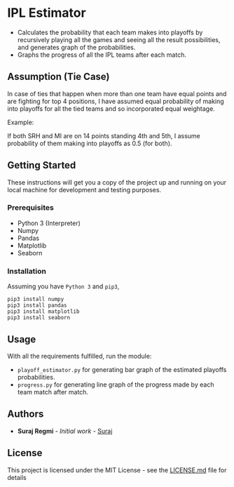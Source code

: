 # IPL Estimator
* Calculates the probability that each team makes into playoffs by recursively playing all the games and seeing all the
result possibilities, and generates graph of the probabilities.
* Graphs the progress of all the IPL teams after each match.
## Assumption (Tie Case)

In case of ties that happen when more than one team have equal points and are fighting for top 4 positions, I have
assumed equal probability of making into playoffs for all the tied teams and so incorporated equal weightage.

Example:

If both SRH and MI are on 14 points standing 4th and 5th, I assume probability of them making into playoffs as 0.5
    (for both).

## Getting Started

These instructions will get you a copy of the project up and running on your local machine for development and testing purposes.

### Prerequisites

* Python 3 (Interpreter)
* Numpy
* Pandas
* Matplotlib
* Seaborn

### Installation
Assuming you have `Python 3` and `pip3`,
```
pip3 install numpy
pip3 install pandas
pip3 install matplotlib
pip3 install seaborn
```

## Usage

With all the requirements fulfilled, run the module:
 * `playoff_estimator.py` for generating bar graph of the estimated playoffs probabilities.
 * `progress.py` for generating line graph of the progress made by each team match after match.
## Authors

* **Suraj Regmi** - *Initial work* - [Suraj](https://github.com/suraj1127)


## License

This project is licensed under the MIT License - see the [LICENSE.md](LICENSE.md) file for details


